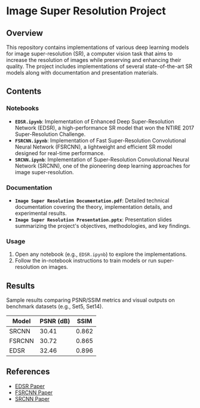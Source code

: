 # Image Super Resolution Project  

## Overview  
This repository contains implementations of various deep learning models for image super-resolution (SR), a computer vision task that aims to increase the resolution of images while preserving and enhancing their quality. The project includes implementations of several state-of-the-art SR models along with documentation and presentation materials.  

## Contents  

### Notebooks  
- **`EDSR.ipynb`**: Implementation of Enhanced Deep Super-Resolution Network (EDSR), a high-performance SR model that won the NTIRE 2017 Super-Resolution Challenge.  
- **`FSRCNN.ipynb`**: Implementation of Fast Super-Resolution Convolutional Neural Network (FSRCNN), a lightweight and efficient SR model designed for real-time performance.  
- **`SRCNN.ipynb`**: Implementation of Super-Resolution Convolutional Neural Network (SRCNN), one of the pioneering deep learning approaches for image super-resolution.  

### Documentation  
- **`Image Super Resolution Documentation.pdf`**: Detailed technical documentation covering the theory, implementation details, and experimental results.  
- **`Image Super Resolution Presentation.pptx`**: Presentation slides summarizing the project's objectives, methodologies, and key findings.  

### Usage  
1. Open any notebook (e.g., `EDSR.ipynb`) to explore the implementations.  
2. Follow the in-notebook instructions to train models or run super-resolution on images.  

## Results  
Sample results comparing PSNR/SSIM metrics and visual outputs on benchmark datasets (e.g., Set5, Set14).  

| Model   | PSNR (dB) | SSIM   |  
|---------|-----------|--------|  
| SRCNN   | 30.41     | 0.862  |  
| FSRCNN  | 30.72     | 0.865  |  
| EDSR    | 32.46     | 0.896  |  


## References  
- [EDSR Paper](https://arxiv.org/abs/1707.02921)  
- [FSRCNN Paper](https://arxiv.org/abs/1608.00367)  
- [SRCNN Paper](https://arxiv.org/abs/1501.00092)  

